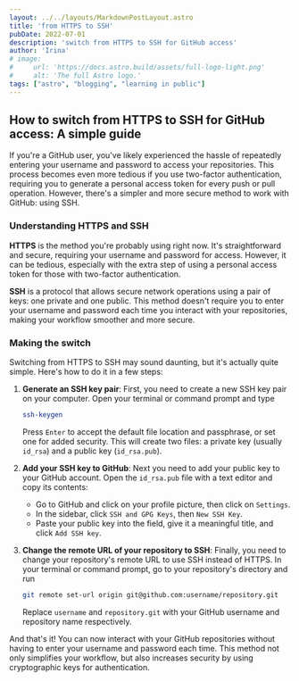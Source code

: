 ```yaml
---
layout: ../../layouts/MarkdownPostLayout.astro
title: 'from HTTPS to SSH'
pubDate: 2022-07-01
description: 'switch from HTTPS to SSH for GitHub access'
author: 'Irina'
# image:
#     url: 'https://docs.astro.build/assets/full-logo-light.png'
#     alt: 'The full Astro logo.'
tags: ["astro", "blogging", "learning in public"]
---
```


## How to switch from HTTPS to SSH for GitHub access: A simple guide

If you're a GitHub user, you've likely experienced the hassle of repeatedly entering your username and password to access your repositories. This process becomes even more tedious if you use two-factor authentication, requiring you to generate a personal access token for every push or pull operation. However, there's a simpler and more secure method to work with GitHub: using SSH.

### Understanding HTTPS and SSH

**HTTPS** is the method you're probably using right now. It's straightforward and secure, requiring your username and password for access. However, it can be tedious, especially with the extra step of using a personal access token for those with two-factor authentication.

**SSH** is a protocol that allows secure network operations using a pair of keys: one private and one public. This method doesn't require you to enter your username and password each time you interact with your repositories, making your workflow smoother and more secure.

### Making the switch

Switching from HTTPS to SSH may sound daunting, but it's actually quite simple. Here's how to do it in a few steps:

1. **Generate an SSH key pair**: First, you need to create a new SSH key pair on your computer. Open your terminal or command prompt and type

   ```sh
   ssh-keygen
   ```

   Press `Enter` to accept the default file location and passphrase, or set one for added security. This will create two files: a private key (usually `id_rsa`) and a public key (`id_rsa.pub`).

2. **Add your SSH key to GitHub**: Next you need to add your public key to your GitHub account. Open the `id_rsa.pub` file with a text editor and copy its contents:
   - Go to GitHub and click on your profile picture, then click on `Settings`.
   - In the sidebar, click `SSH and GPG Keys`, then `New SSH Key`.
   - Paste your public key into the field, give it a meaningful title, and click `Add SSH key`.

3. **Change the remote URL of your repository to SSH**: Finally, you need to change your repository's remote URL to use SSH instead of HTTPS. In your terminal or command prompt, go to your repository's directory and run

   ```sh
   git remote set-url origin git@github.com:username/repository.git
   ```

   Replace `username` and `repository.git` with your GitHub username and repository name respectively.

And that's it! You can now interact with your GitHub repositories without having to enter your username and password each time. This method not only simplifies your workflow, but also increases security by using cryptographic keys for authentication.